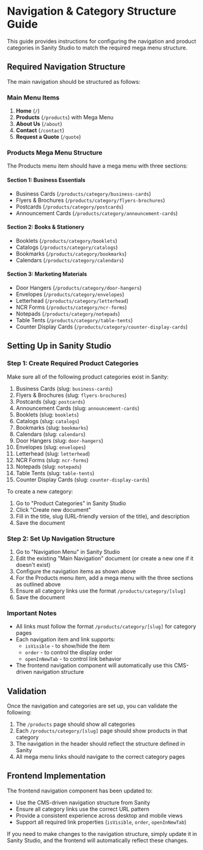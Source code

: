# Navigation & Category Structure Guide

This guide provides instructions for configuring the navigation and product categories in Sanity Studio to match the required mega menu structure.

## Required Navigation Structure

The main navigation should be structured as follows:

### Main Menu Items

1. **Home** (`/`)
2. **Products** (`/products`) with Mega Menu
3. **About Us** (`/about`)
4. **Contact** (`/contact`)
5. **Request a Quote** (`/quote`)

### Products Mega Menu Structure

The Products menu item should have a mega menu with three sections:

#### Section 1: Business Essentials

- Business Cards (`/products/category/business-cards`)
- Flyers & Brochures (`/products/category/flyers-brochures`)
- Postcards (`/products/category/postcards`)
- Announcement Cards (`/products/category/announcement-cards`)

#### Section 2: Books & Stationery

- Booklets (`/products/category/booklets`)
- Catalogs (`/products/category/catalogs`)
- Bookmarks (`/products/category/bookmarks`)
- Calendars (`/products/category/calendars`)

#### Section 3: Marketing Materials

- Door Hangers (`/products/category/door-hangers`)
- Envelopes (`/products/category/envelopes`)
- Letterhead (`/products/category/letterhead`)
- NCR Forms (`/products/category/ncr-forms`)
- Notepads (`/products/category/notepads`)
- Table Tents (`/products/category/table-tents`)
- Counter Display Cards (`/products/category/counter-display-cards`)

## Setting Up in Sanity Studio

### Step 1: Create Required Product Categories

Make sure all of the following product categories exist in Sanity:

1. Business Cards (slug: `business-cards`)
2. Flyers & Brochures (slug: `flyers-brochures`)
3. Postcards (slug: `postcards`)
4. Announcement Cards (slug: `announcement-cards`)
5. Booklets (slug: `booklets`)
6. Catalogs (slug: `catalogs`)
7. Bookmarks (slug: `bookmarks`)
8. Calendars (slug: `calendars`)
9. Door Hangers (slug: `door-hangers`)
10. Envelopes (slug: `envelopes`)
11. Letterhead (slug: `letterhead`)
12. NCR Forms (slug: `ncr-forms`)
13. Notepads (slug: `notepads`)
14. Table Tents (slug: `table-tents`)
15. Counter Display Cards (slug: `counter-display-cards`)

To create a new category:

1. Go to "Product Categories" in Sanity Studio
2. Click "Create new document"
3. Fill in the title, slug (URL-friendly version of the title), and description
4. Save the document

### Step 2: Set Up Navigation Structure

1. Go to "Navigation Menu" in Sanity Studio
2. Edit the existing "Main Navigation" document (or create a new one if it doesn't exist)
3. Configure the navigation items as shown above
4. For the Products menu item, add a mega menu with the three sections as outlined above
5. Ensure all category links use the format `/products/category/[slug]`
6. Save the document

### Important Notes

- All links must follow the format `/products/category/[slug]` for category pages
- Each navigation item and link supports:
  - `isVisible` - to show/hide the item
  - `order` - to control the display order
  - `openInNewTab` - to control link behavior
- The frontend navigation component will automatically use this CMS-driven navigation structure

## Validation

Once the navigation and categories are set up, you can validate the following:

1. The `/products` page should show all categories
2. Each `/products/category/[slug]` page should show products in that category
3. The navigation in the header should reflect the structure defined in Sanity
4. All mega menu links should navigate to the correct category pages

## Frontend Implementation

The frontend navigation component has been updated to:

- Use the CMS-driven navigation structure from Sanity
- Ensure all category links use the correct URL pattern
- Provide a consistent experience across desktop and mobile views
- Support all required link properties (`isVisible`, `order`, `openInNewTab`)

If you need to make changes to the navigation structure, simply update it in Sanity Studio, and the frontend will automatically reflect these changes.
